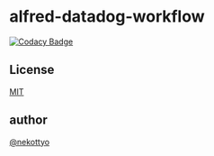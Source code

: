 # alfred-datadog-workflow

[![Codacy Badge](https://api.codacy.com/project/badge/Grade/fe1cb90a9803401cb98c0b95fdcd3f93)](https://app.codacy.com/manual/nekottyo/alfred-datadog-workflow?utm_source=github.com&utm_medium=referral&utm_content=nekottyo/alfred-datadog-workflow&utm_campaign=Badge_Grade_Dashboard)

## License
[MIT](https://github.com/nekottyo/alfred-datadog-workflow/blob/master/LICENSE)

## author
[@nekottyo](https://github.com/nekottyo)
